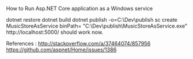How to Run Asp.NET Core application as a Windows service

dotnet restore
dotnet build
dotnet publish -o=C:\Dev\publish 
sc create MusicStoreAsService binPath= "C:\Dev\publish\MusicStoreAsService.exe"
http://localhost:5000/ should work now.

References : 
http://stackoverflow.com/a/37464074/857956
https://github.com/aspnet/Home/issues/1386
